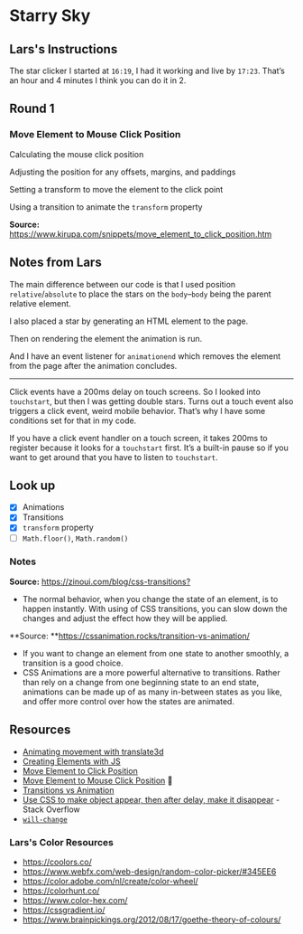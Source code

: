 # Starry Sky

## Lars's Instructions

The star clicker I started at `16:19`, I had it working and live by `17:23`. That’s an hour and 4 minutes
I think you can do it in 2.

## Round 1

### Move Element to Mouse Click Position

Calculating the mouse click position

Adjusting the position for any offsets, margins, and paddings

Setting a transform to move the element to the click point

Using a transition to animate the `transform` property

**Source:** <https://www.kirupa.com/snippets/move_element_to_click_position.htm>

## Notes from Lars

The main difference between our code is that I used position `relative`/`absolute` to place the stars on the `body`–`body` being the parent relative element.

I also placed a star by generating an HTML element to the page.

Then on rendering the element the animation is run.

And I have an event listener for `animationend` which removes the element from the page after the animation concludes.

---

Click events have a 200ms delay on touch screens. So I looked into `touchstart`, but then I was getting double stars. Turns out a touch event also triggers a click event, weird mobile behavior. That’s why I have some conditions set for that in my code.

If you have a click event handler on a touch screen, it takes 200ms to register because it looks for a `touchstart` first. It’s a built-in pause so if you want to get around that you have to listen to `touchstart`.

## Look up

- [x] Animations
- [x] Transitions
- [x] `transform` property
- [ ] `Math.floor()`, `Math.random()`

### Notes

**Source:** <https://zinoui.com/blog/css-transitions?>
- The normal behavior, when you change the state of an element, is to happen instantly. With using of CSS transitions, you can slow down the changes and adjust the effect how they will be applied.

**Source: **<https://cssanimation.rocks/transition-vs-animation/>
- If you want to change an element from one state to another smoothly, a transition is a good choice.
- CSS Animations are a more powerful alternative to transitions. Rather than rely on a change from one beginning state to an end state, animations can be made up of as many in-between states as you like, and offer more control over how the states are animated.

## Resources

- [Animating movement with translate3d](https://www.oreilly.com/ideas/animating-movement-with-translate3d)
- [Creating Elements with JS](https://htmldog.com/guides/javascript/advanced/creatingelements/)
- [Move Element to Click Position](https://www.kirupa.com/snippets/move_element_to_click_position.htm)
- [Move Element to Mouse Click Position](https://www.youtube.com/watch?v=b4GwvdhrEQg) 🎥
- [Transitions vs Animation](https://cssanimation.rocks/transition-vs-animation/)
- [Use CSS to make object appear, then after delay, make it disappear](https://stackoverflow.com/questions/48174797/use-css-to-make-object-appear-then-after-delay-make-it-disappear) - Stack Overflow
- [`will-change`](https://cssreference.io/property/will-change/)

### Lars's Color Resources

- <https://coolors.co/>
- <https://www.webfx.com/web-design/random-color-picker/#345EE6>
- <https://color.adobe.com/nl/create/color-wheel/>
- <https://colorhunt.co/>
- <https://www.color-hex.com/>
- <https://cssgradient.io/>
- <https://www.brainpickings.org/2012/08/17/goethe-theory-of-colours/>
